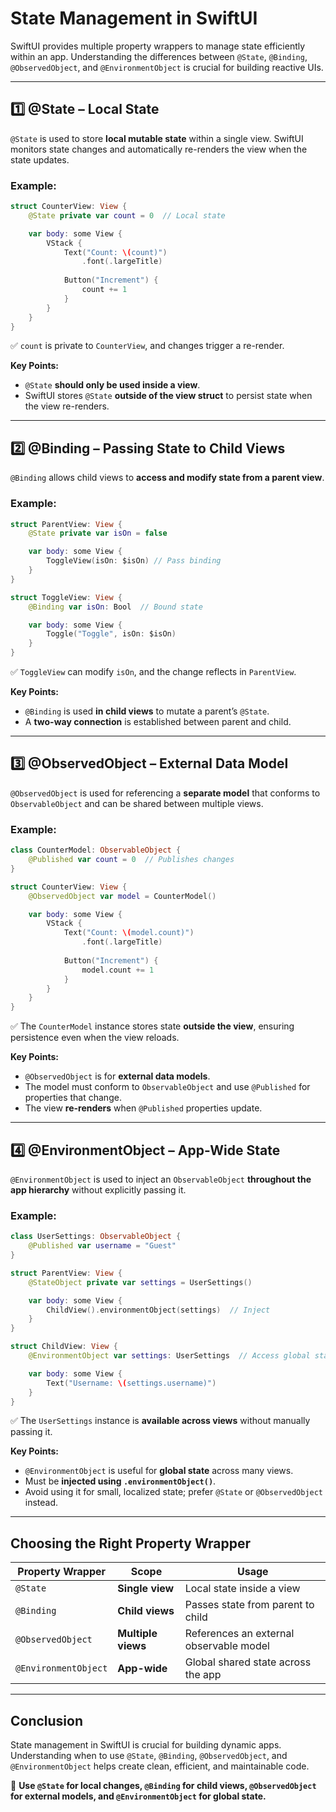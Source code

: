 # State Management in SwiftUI

SwiftUI provides multiple property wrappers to manage state efficiently within an app. Understanding the differences between `@State`, `@Binding`, `@ObservedObject`, and `@EnvironmentObject` is crucial for building reactive UIs.

---

## **1️⃣ @State** – Local State

`@State` is used to store **local mutable state** within a single view. SwiftUI monitors state changes and automatically re-renders the view when the state updates.

### **Example:**
```swift
struct CounterView: View {
    @State private var count = 0  // Local state

    var body: some View {
        VStack {
            Text("Count: \(count)")
                .font(.largeTitle)
            
            Button("Increment") {
                count += 1
            }
        }
    }
}
```
✅ `count` is private to `CounterView`, and changes trigger a re-render.

**Key Points:**
- `@State` **should only be used inside a view**.
- SwiftUI stores `@State` **outside of the view struct** to persist state when the view re-renders.

---

## **2️⃣ @Binding** – Passing State to Child Views

`@Binding` allows child views to **access and modify state from a parent view**.

### **Example:**
```swift
struct ParentView: View {
    @State private var isOn = false

    var body: some View {
        ToggleView(isOn: $isOn) // Pass binding
    }
}

struct ToggleView: View {
    @Binding var isOn: Bool  // Bound state

    var body: some View {
        Toggle("Toggle", isOn: $isOn)
    }
}
```
✅ `ToggleView` can modify `isOn`, and the change reflects in `ParentView`.

**Key Points:**
- `@Binding` is used **in child views** to mutate a parent’s `@State`.
- A **two-way connection** is established between parent and child.

---

## **3️⃣ @ObservedObject** – External Data Model

`@ObservedObject` is used for referencing a **separate model** that conforms to `ObservableObject` and can be shared between multiple views.

### **Example:**
```swift
class CounterModel: ObservableObject {
    @Published var count = 0  // Publishes changes
}

struct CounterView: View {
    @ObservedObject var model = CounterModel()

    var body: some View {
        VStack {
            Text("Count: \(model.count)")
                .font(.largeTitle)
            
            Button("Increment") {
                model.count += 1
            }
        }
    }
}
```
✅ The `CounterModel` instance stores state **outside the view**, ensuring persistence even when the view reloads.

**Key Points:**
- `@ObservedObject` is for **external data models**.
- The model must conform to `ObservableObject` and use `@Published` for properties that change.
- The view **re-renders** when `@Published` properties update.

---

## **4️⃣ @EnvironmentObject** – App-Wide State

`@EnvironmentObject` is used to inject an `ObservableObject` **throughout the app hierarchy** without explicitly passing it.

### **Example:**
```swift
class UserSettings: ObservableObject {
    @Published var username = "Guest"
}

struct ParentView: View {
    @StateObject private var settings = UserSettings()

    var body: some View {
        ChildView().environmentObject(settings)  // Inject
    }
}

struct ChildView: View {
    @EnvironmentObject var settings: UserSettings  // Access global state

    var body: some View {
        Text("Username: \(settings.username)")
    }
}
```
✅ The `UserSettings` instance is **available across views** without manually passing it.

**Key Points:**
- `@EnvironmentObject` is useful for **global state** across many views.
- Must be **injected using `.environmentObject()`**.
- Avoid using it for small, localized state; prefer `@State` or `@ObservedObject` instead.

---

## **Choosing the Right Property Wrapper**
| Property Wrapper   | Scope | Usage |
|--------------------|----------------------------|--------------------------------|
| `@State`          | **Single view** | Local state inside a view |
| `@Binding`        | **Child views** | Passes state from parent to child |
| `@ObservedObject` | **Multiple views** | References an external observable model |
| `@EnvironmentObject` | **App-wide** | Global shared state across the app |

---

## **Conclusion**
State management in SwiftUI is crucial for building dynamic apps. Understanding when to use `@State`, `@Binding`, `@ObservedObject`, and `@EnvironmentObject` helps create clean, efficient, and maintainable code.

🚀 **Use `@State` for local changes, `@Binding` for child views, `@ObservedObject` for external models, and `@EnvironmentObject` for global state.**

